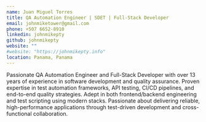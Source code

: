 ```yaml
---
name: Juan Miguel Torres
title: QA Automation Engineer | SDET | Full-Stack Developer
email: johnmiketower@gmail.com
phone: +507 6652-8910
linkedin: johnmikepty
github: johnmikepty
website: ""
#website: "https://johnmikepty.info" 
location: Panama, Panama
---
```


Passionate QA Automation Engineer and Full-Stack Developer with over 13 years of experience in software development and quality assurance. Proven expertise in test automation frameworks, API testing, CI/CD pipelines, and end-to-end quality strategies. Adept in both frontend/backend engineering and test scripting using modern stacks. Passionate about delivering reliable, high-performance applications through test-driven development and cross-functional collaboration.
